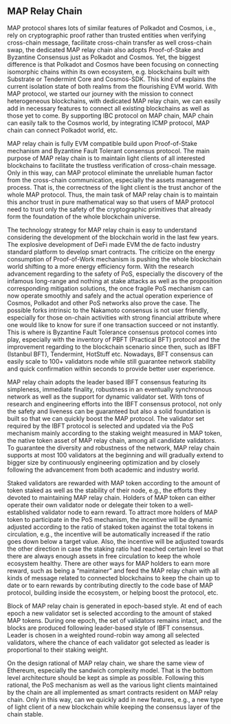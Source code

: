 ## MAP Relay Chain

MAP protocol shares lots of similar features of Polkadot and Cosmos, i.e., rely on cryptographic proof rather than trusted entities when verifying cross-chain message, facilitate cross-chain transfer as well cross-chain swap, the dedicated MAP relay chain also adopts Proof-of-Stake and Byzantine Consensus just as Polkadot and Cosmos. Yet, the biggest difference is that Polkadot and Cosmos have been focusing on connecting isomorphic chains within its own ecosystem, e.g. blockchains built with Substrate or Tendermint Core and Cosmos-SDK. This kind of explains the current isolation state of both realms from the flourishing EVM world. With MAP protocol, we started our journey with the mission to connect heterogeneous blockchains, with dedicated MAP relay chain, we can easily add in necessary features to connect all existing blockchains as well as those yet to come. By supporting IBC protocol on MAP chain, MAP chain can easily talk to the Cosmos world, by integrating ICMP protocol, MAP chain can connect Polkadot world, etc.

MAP relay chain is fully EVM compatible build upon Proof-of-Stake mechanism and Byzantine Fault Tolerant consensus protocol. The main purpose of MAP relay chain is to maintain light clients of all interested blockchains to facilitate the trustless verification of cross-chain message. Only in this way, can MAP protocol eliminate the unreliable human factor from the cross-chain communication, especially the assets management process. That is, the correctness of the light client is the trust anchor of the whole MAP protocol. Thus, the main task of MAP relay chain is to maintain this anchor trust in pure mathematical way so that users of MAP protocol need to trust only the safety of the cryptographic primitives that already form the foundation of the whole blockchain universe.

The technology strategy for MAP relay chain is easy to understand considering the development of the blockchain world in the last few years. The explosive development of DeFi made EVM the de facto industry standard platform to develop smart contracts. The criticize on the energy consumption of Proof-of-Work mechanism is pushing the whole blockchain world shifting to a more energy efficiency form. With the research advancement regarding to the safety of PoS, especially the discovery of the infamous long-range and nothing at stake attacks as well as the proposition corresponding mitigation solutions, the once fragile PoS mechanism can now operate smoothly and safely and the actual operation experience of Cosmos, Polkadot and other PoS networks also prove the case. The possible forks intrinsic to the Nakamoto consensus is not user friendly, especially for those on-chain activities with strong financial attribute where one would like to know for sure if one transaction succeed or not instantly. This is where is Byzantine Fault Tolerance consensus protocol comes into play, especially with the inventory of PBFT (Practical BFT) protocol and the improvement regarding to the blockchain scenario since then, such as IBFT (Istanbul BFT), Tendermint, HotStuff etc. Nowadays, BFT consensus can easily scale to 100+ validators node while still guarantee network stability and quick confirmation within seconds to provide better user experience.

MAP relay chain adopts the leader based IBFT consensus featuring its simpleness, immediate finality, robustness in an eventually synchronous network as well as the support for dynamic validator set. With tons of research and engineering efforts into the IBFT consensus protocol, not only the safety and liveness can be guaranteed but also a solid foundation is built so that we can quickly boost the MAP protocol. The validator set required by the IBFT protocol is selected and updated via the PoS mechanism mainly according to the staking weight measured in MAP token, the native token asset of MAP relay chain, among all candidate validators. To guarantee the diversity and robustness of the network, MAP relay chain supports at most 100 validators at the beginning and will gradually extend to bigger size by continuously engineering optimization and by closely following the advancement from both academic and industry world.

Staked validators are rewarded with MAP token according to the amount of token staked as well as the stability of their node, e.g., the efforts they devoted to maintaining MAP relay chain. Holders of MAP token can either operate their own validator node or delegate their token to a well-established validator node to earn reward. To attract more holders of MAP token to participate in the PoS mechanism, the incentive will be dynamic adjusted according to the ratio of staked token against the total tokens in circulation, e.g., the incentive will be automatically increased if the ratio goes down below a target value. Also, the incentive will be adjusted towards the other direction in case the staking ratio had reached certain level so that there are always enough assets in free circulation to keep the whole ecosystem healthy. There are other ways for MAP holders to earn more reward, such as being a “maintainer” and feed the MAP relay chain with all kinds of message related to connected blockchains to keep the chain up to date or to earn rewards by contributing directly to the code base of MAP protocol, building inside the ecosystem, or helping boost the protocol, etc.

Block of MAP relay chain is generated in epoch-based style. At end of each epoch a new validator set is selected according to the amount of staked MAP tokens. During one epoch, the set of validators remains intact, and the blocks are produced following leader-based style of IBFT consensus. Leader is chosen in a weighted round-robin way among all selected validators, where the chance of each validator got selected as leader is proportional to their staking weight. 

On the design rational of MAP relay chain, we share the same view of Ethereum, especially the sandwich complexity model. That is the bottom level architecture should be kept as simple as possible. Following this rational, the PoS mechanism as well as the various light clients maintained by the chain are all implemented as smart contracts resident on MAP relay chain. Only in this way, can we quickly add in new features, e.g., a new type of light client of a new blockchain while keeping the consensus layer of the chain stable. 
